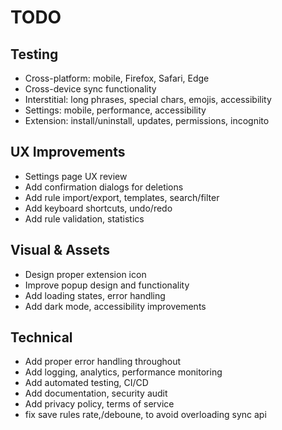 # TODO

## Testing

- Cross-platform: mobile, Firefox, Safari, Edge
- Cross-device sync functionality
- Interstitial: long phrases, special chars, emojis, accessibility
- Settings: mobile, performance, accessibility
- Extension: install/uninstall, updates, permissions, incognito

## UX Improvements

- Settings page UX review
- Add confirmation dialogs for deletions
- Add rule import/export, templates, search/filter
- Add keyboard shortcuts, undo/redo
- Add rule validation, statistics

## Visual & Assets

- Design proper extension icon
- Improve popup design and functionality
- Add loading states, error handling
- Add dark mode, accessibility improvements

## Technical

- Add proper error handling throughout
- Add logging, analytics, performance monitoring
- Add automated testing, CI/CD
- Add documentation, security audit
- Add privacy policy, terms of service
- fix save rules rate,/deboune, to avoid overloading sync api
